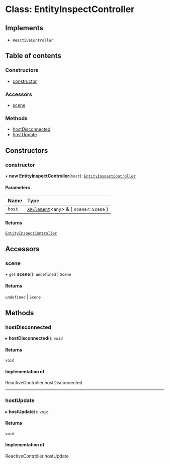 # Class: EntityInspectController

## Implements

- `ReactiveController`

## Table of contents

### Constructors

- [constructor](EntityInspectController.md#constructor)

### Accessors

- [scene](EntityInspectController.md#scene)

### Methods

- [hostDisconnected](EntityInspectController.md#hostdisconnected)
- [hostUpdate](EntityInspectController.md#hostupdate)

## Constructors

### constructor

• **new EntityInspectController**(`host`): [`EntityInspectController`](EntityInspectController.md)

#### Parameters

| Name | Type |
| :------ | :------ |
| `host` | [`XRElement`](XRElement.md)\<`any`\> & \{ `scene?`: `Scene`  } |

#### Returns

[`EntityInspectController`](EntityInspectController.md)

## Accessors

### scene

• `get` **scene**(): `undefined` \| `Scene`

#### Returns

`undefined` \| `Scene`

## Methods

### hostDisconnected

▸ **hostDisconnected**(): `void`

#### Returns

`void`

#### Implementation of

ReactiveController.hostDisconnected

___

### hostUpdate

▸ **hostUpdate**(): `void`

#### Returns

`void`

#### Implementation of

ReactiveController.hostUpdate
